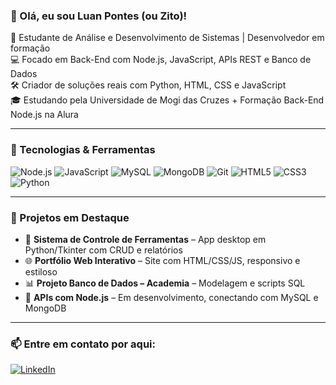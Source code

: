 ### 👋 Olá, eu sou Luan Pontes (ou Zito)!

🎯 Estudante de Análise e Desenvolvimento de Sistemas | Desenvolvedor em formação  
💻 Focado em Back-End com Node.js, JavaScript, APIs REST e Banco de Dados  
🛠️ Criador de soluções reais com Python, HTML, CSS e JavaScript  
🎓 Estudando pela Universidade de Mogi das Cruzes + Formação Back-End Node.js na Alura  

---

### 🚀 Tecnologias & Ferramentas

![Node.js](https://img.shields.io/badge/-Node.js-333?style=for-the-badge&logo=node.js)
![JavaScript](https://img.shields.io/badge/-JavaScript-333?style=for-the-badge&logo=javascript)
![MySQL](https://img.shields.io/badge/-MySQL-333?style=for-the-badge&logo=mysql)
![MongoDB](https://img.shields.io/badge/-MongoDB-333?style=for-the-badge&logo=mongodb)
![Git](https://img.shields.io/badge/-Git-333?style=for-the-badge&logo=git)
![HTML5](https://img.shields.io/badge/-HTML5-333?style=for-the-badge&logo=html5)
![CSS3](https://img.shields.io/badge/-CSS3-333?style=for-the-badge&logo=css3)
![Python](https://img.shields.io/badge/-Python-333?style=for-the-badge&logo=python)

---

### 📌 Projetos em Destaque

- 🔧 **Sistema de Controle de Ferramentas** – App desktop em Python/Tkinter com CRUD e relatórios  
- 🌐 **Portfólio Web Interativo** – Site com HTML/CSS/JS, responsivo e estiloso  
- 📊 **Projeto Banco de Dados – Academia** – Modelagem e scripts SQL  
- 🚀 **APIs com Node.js** – Em desenvolvimento, conectando com MySQL e MongoDB

---

### 📫 Entre em contato por aqui:

[![LinkedIn](https://img.shields.io/badge/-LinkedIn-0A66C2?style=for-the-badge&logo=linkedin&logoColor=white)](https://www.linkedin.com/in/luanzitodev)

